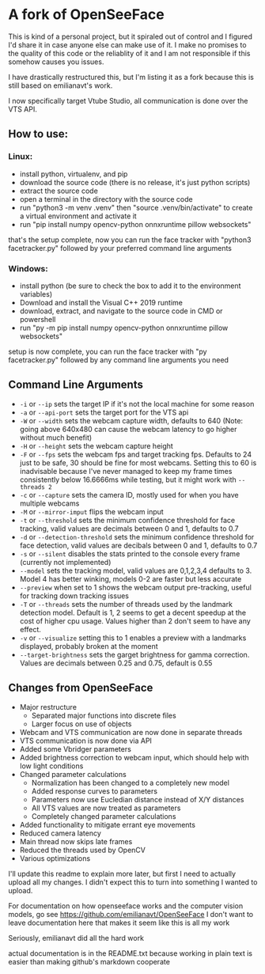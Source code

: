 # A fork of OpenSeeFace

This is kind of a personal project, but it spiraled out of control and I figured I'd share it in case anyone else can make use of it. I make no promises to the quality of this code or the reliablity of it and I am not responsible if this somehow causes you issues.

I have drastically restructured this, but I'm listing it as a fork because this is still based on emilianavt's work. 

I now specifically target Vtube Studio, all communication is done over the VTS API. 

## How to use:

### Linux:

* install python, virtualenv, and pip
* download the source code (there is no release, it's just python scripts)
* extract the source code
* open a terminal in the directory with the source code
* run "python3 -m venv .venv" then "source .venv/bin/activate" to create a virtual environment and activate it
* run "pip install numpy opencv-python onnxruntime pillow websockets"

that's the setup complete, now you can run the face tracker with "python3 facetracker.py" followed by your preferred command line arguments



### Windows:

* install python (be sure to check the box to add it to the environment variables)
* Download and install the Visual C++ 2019 runtime
* download, extract, and navigate to the source code in CMD or powershell
* run "py -m pip install numpy opencv-python onnxruntime pillow websockets"

setup is now complete, you can run the face tracker with "py facetracker.py" followed by any command line arguments you need

## Command Line Arguments
* `-i` or `--ip` sets the target IP if it's not the local machine for some reason
* `-a` or `--api-port` sets the target port for the VTS api
* `-W` or `--width` sets the webcam capture width, defaults to 640 (Note: going above 640x480 can cause the webcam latency to go higher without much benefit)
* `-H` or `--height` sets the webcam capture height
* `-F` or `--fps` sets the webcam fps and target tracking fps. Defaults to 24 just to be safe, 30 should be fine for most webcams. Setting this to 60 is inadvisable because I've never managed to keep my frame times consistently below 16.6666ms while testing, but it might work with `--threads 2`
* `-c` or `--capture` sets the camera ID, mostly used for when you have multiple webcams
* `-M` or `--mirror-imput` flips the webcam input
* `-t` or `--threshold` sets the minimum confidence threshold for face tracking, valid values are decimals between 0 and 1, defaults to 0.7
* `-d` or `--detection-threshold` sets the minimum confidence threshold for face detection, valid values are decibals between 0 and 1, defaults to 0.7
* `-s` or `--silent` disables the stats printed to the console every frame (currently not implemented)
* `--model` sets the tracking model, valid values are 0,1,2,3,4 defaults to 3. Model 4 has better winking, models 0-2 are faster but less accurate
* `--preview` when set to 1 shows the webcam output pre-tracking, useful for tracking down tracking issues
* `-T` or `--threads` sets the number of threads used by the landmark detection model. Default is 1, 2 seems to get a decent speedup at the cost of higher cpu usage. Values higher than 2 don't seem to have any effect.
* `-v` or `--visualize` setting this to 1 enables a preview with a landmarks displayed, probably broken at the moment
* `--target-brightness` sets the garget brightness for gamma correction. Values are decimals between 0.25 and 0.75, default is 0.55

## Changes from OpenSeeFace
* Major restructure  
  * Separated major functions into discrete files
  * Larger focus on use of objects
* Webcam and VTS communication are now done in separate threads
* VTS communication is now done via API
* Added some Vbridger parameters
* Added brightness correction to webcam input, which should help with low light conditions
* Changed parameter calculations
  * Normalization has been changed to a completely new model
  * Added response curves to parameters
  * Parameters now use Eucledian distance instead of X/Y distances
  * All VTS values are now treated as parameters
  * Completely changed parameter calculations
* Added functionality to mitigate errant eye movements
* Reduced camera latency
* Main thread now skips late frames
* Reduced the threads used by OpenCV
* Various optimizations

I'll update this readme to explain more later, but first I need to actually upload all my changes. I didn't expect this to turn into something I wanted to upload. 

For documentation on how openseeface works and the computer vision models, go see https://github.com/emilianavt/OpenSeeFace
I don't want to leave documentation here that makes it seem like this is all my work


Seriously, emilianavt did all the hard work


actual documentation is in the README.txt because working in plain text is easier than making github's markdown cooperate
